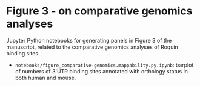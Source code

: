 # Figure 3 - on comparative genomics analyses

Jupyter Python notebooks for generating panels in Figure 3 of the manuscript,
related to the comparative genomics analyses of Roquin binding sites.

- `notebooks/figure_comparative-genomics.mappability.py.ipynb`: barplot of numbers of 3'UTR binding sites annotated
  with orthology status in both human and mouse.


